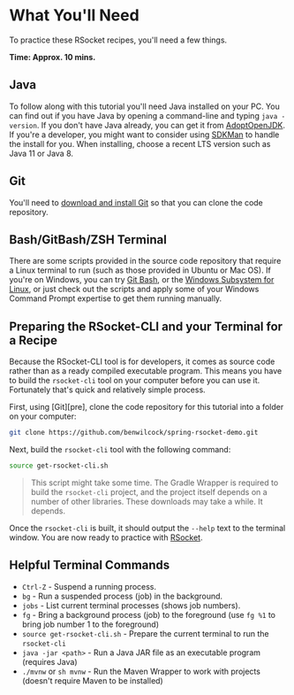# What You'll Need

To practice these RSocket recipes, you'll need a few things.

**Time: Approx. 10 mins.** 

## Java

To follow along with this tutorial you'll need Java installed on your PC. You can find out if you have Java by opening a command-line and typing `java -version`. If you don't have Java already, you can get it from [AdoptOpenJDK][adopt-open-jdk]. If you're a developer, you might want to consider using [SDKMan][sdkman] to handle the install for you. When installing, choose a recent LTS version such as Java 11 or Java 8.

## Git

You'll need to [download and install Git][git] so that you can clone the code repository. 

## Bash/GitBash/ZSH Terminal

There are some scripts provided in the source code repository that require a Linux terminal to run (such as those provided in Ubuntu or Mac OS). If you're on Windows, you can try [Git Bash][gitbash], or the [Windows Subsystem for Linux][wsl], or just check out the scripts and apply some of your Windows Command Prompt expertise to get them running manually.

## Preparing the RSocket-CLI and your Terminal for a Recipe

Because the RSocket-CLI tool is for developers, it comes as source code rather than as a ready compiled executable program. This means you have to build the `rsocket-cli` tool on your computer before you can use it. Fortunately that's quick and relatively simple process.

First, using [Git][pre], clone the code repository for this tutorial into a folder on your computer:

```bash
git clone https://github.com/benwilcock/spring-rsocket-demo.git
```

Next, build the `rsocket-cli` tool with the following command:

```bash
source get-rsocket-cli.sh
```

> This script might take some time. The Gradle Wrapper is required to build the `rsocket-cli` project, and the project itself depends on a number of other libraries. These downloads may take a while. It depends. 

Once the `rsocket-cli` is built, it should output the `--help` text to the terminal window. You are now ready to practice with [RSocket][rsocket].

## Helpful Terminal Commands

* `Ctrl-Z` - Suspend a running process.
* `bg` - Run a suspended process (job) in the background.
* `jobs` - List current terminal processes (shows job numbers).
* `fg` - Bring a background process (job) to the foreground (use `fg %1` to bring job number 1 to the foreground)
* `source get-rsocket-cli.sh` - Prepare the current terminal to run the `rsocket-cli`
* `java -jar <path>` - Run a Java JAR file as an executable program (requires Java)
* `./mvnw` or `sh mvnw` - Run the Maven Wrapper to work with projects (doesn't require Maven to be installed)

[adopt-open-jdk]: https://adoptopenjdk.net/
[rsocket-cli]: https://github.com/rsocket/rsocket-cli
[rsocket]: http://rsocket.io/
[sdkman]: https://sdkman.io/
[gitbash]: https://gitforwindows.org/
[git]: https://git-scm.com/downloads
[wsl]: https://docs.microsoft.com/en-us/windows/wsl/install-win10